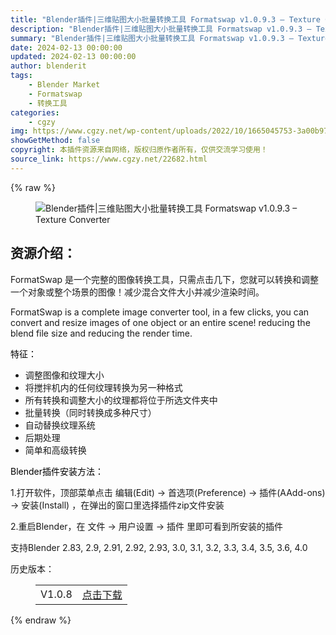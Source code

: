 ```yaml
---
title: "Blender插件|三维贴图大小批量转换工具 Formatswap v1.0.9.3 – Texture Converter"
description: "Blender插件|三维贴图大小批量转换工具 Formatswap v1.0.9.3 – Texture Converter"
summary: "Blender插件|三维贴图大小批量转换工具 Formatswap v1.0.9.3 – Texture Converter"
date: 2024-02-13 00:00:00
updated: 2024-02-13 00:00:00
author: blenderit
tags: 
    - Blender Market
    - Formatswap
    - 转换工具
categories:
    - cgzy
img: https://www.cgzy.net/wp-content/uploads/2022/10/1665045753-3a00b973841276b.jpg
showGetMethod: false
copyright: 本插件资源来自网络，版权归原作者所有，仅供交流学习使用！
source_link: https://www.cgzy.net/22682.html
---
```


{% raw %}
<div class="wp-block-image is-style-border-round-and-with-shadow">
<figure class="aligncenter size-large"><img decoding="async" src="https://img.alicdn.com/imgextra/i2/717183932/O1CN012720hH1euuFrAzmSm_!!717183932.gif" title="Blender插件|三维贴图大小批量转换工具 Formatswap v1.0.9.3 – Texture Converter" alt="Blender插件|三维贴图大小批量转换工具 Formatswap v1.0.9.3 – Texture Converter"></figure></div><div class="wp-block-pandastudio-title"><div class="title_style_01"><h2 id="h2-0">资源介绍：</h2></div></div><p class="is-style-text-indent-2em">FormatSwap 是一个完整的图像转换工具，只需点击几下，您就可以转换和调整一个对象或整个场景的图像！减少混合文件大小并减少渲染时间。</p><p>FormatSwap is a complete image converter tool, in a few clicks, you can convert and resize images of one object or an entire scene! reducing the blend file size and reducing the render time.</p><p><mark style="background-color:rgba(0, 0, 0, 0)" class="has-inline-color has-vivid-red-color">特征：</mark></p><ul>
<li>调整图像和纹理大小</li>



<li>将搅拌机内的任何纹理转换为另一种格式</li>



<li>所有转换和调整大小的纹理都将位于所选文件夹中</li>



<li>批量转换（同时转换成多种尺寸）</li>



<li>自动替换纹理系统</li>



<li>后期处理</li>



<li>简单和高级转换</li>
</ul><p><mark style="background-color:rgba(0, 0, 0, 0)" class="has-inline-color has-vivid-red-color">Blender插件安装方法：</mark></p><p>1.打开软件，顶部菜单点击 编辑(Edit) → 首选项(Preference) → 插件(AAdd-ons) → 安装(Install) ，在弹出的窗口里选择插件zip文件安装</p><p>2.重启Blender，在 文件 → 用户设置 → 插件 里即可看到所安装的插件</p><div class="wp-block-pandastudio-tips"><div class="tip success "><p>支持Blender 2.83, 2.9, 2.91, 2.92, 2.93, 3.0, 3.1, 3.2, 3.3, 3.4, 3.5, 3.6, 4.0</p>
</div></div><div class="wp-block-pandastudio-title"><div class="title_style_01"><p>历史版本：</p></div></div><figure class="wp-block-table has-medium-font-size"><table><tbody><tr><td>V1.0.8</td><td><a href="https://www.cgzy.net/go?_=ef953e5f56aHR0cHM6Ly9wYW4uYmFpZHUuY29tL3MvMTVpM1JDVHFyR3lVcnRBclFvVXRXMnc%2FcHdkPXFiZnQ%3D" target="_blank">点击下载</a></td></tr></tbody></table></figure>
<div style="display: none">cgzy</div>
{% endraw %}